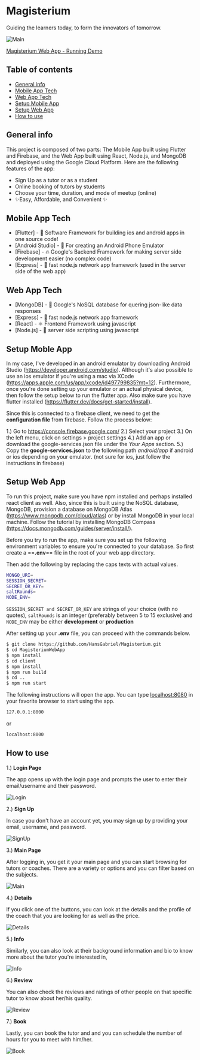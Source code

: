# Magisterium
Guiding the learners today, to form the innovators of tomorrow.

![Main][Main_Page]

[Magisterium Web App - Running Demo](https://magistrum-308411.et.r.appspot.com/)

## Table of contents
* [General info](#general-info)
* [Mobile App Tech](#mobile-app-tech)
* [Web App Tech](#web-app-tech)
* [Setup Mobile App](#setup-mobile-app)
* [Setup Web App](#setup-web-app)
* [How to use](#how-to-tuse)

## General info
This project is composed of two parts: The Mobile App built using Flutter and Firebase, and the
Web App built using React, Node.js, and MongoDB and deployed using the Google Cloud Platform.
Here are the following features of the app:

- Sign Up as a tutor or as a student
- Online booking of tutors by students
- Choose your time, duration, and mode of meetup (online)
- ✨Easy, Affordable, and Convenient ✨

## Mobile App Tech
- [Flutter] - 💯 Software Framework for building ios and android apps in one source code! 
- [Android Studio] - 🤖 For creating an Android Phone Emulator
- [Firebase] - 🔥 Google's Backend Framework for making server side development easier (no complex code)
- [Express] - 🎉 fast node.js network app framework (used in the server side of the web app)

## Web App Tech
- [MongoDB] - 🌱 Google's NoSQL database for quering json-like data responses
- [Express] - 🎉 fast node.js network app framework 
- [React] - ⚛️ Frontend Framework using javascript 
- [Node.js] - 🧠 server side scripting using javascript  

## Setup Moble App
In my case, I've developed in an android emulator by downloading Android Studio (https://developer.android.com/studio). Although it's also possible to use an ios emulator if you're using a mac via XCode (https://apps.apple.com/us/app/xcode/id497799835?mt=12). Furthermore, once you're done setting up your emulator or an actual physical device, then follow the setup below to run the flutter app. Also make sure you have flutter installed (https://flutter.dev/docs/get-started/install).

Since this is connected to a firebase client, we need to get the **configuration file** from firebase. Follow the process below:

1.) Go to https://console.firebase.google.com/
2.) Select your project
3.) On the left menu, click on settings > project settings
4.) Add an app or download the google-services.json file under the *Your Apps* section.
5.) Copy the **google-services.json** to the following path *android/app* if android or ios depending on your emulator. (not sure for ios, just follow the instructions in firebase)


## Setup Web App
To run this project, make sure you have npm installed and perhaps installed react client as well. Also, since this is built using the NoSQL database, MongoDB, provision a database on MongoDB Atlas (https://www.mongodb.com/cloud/atlas) or by install MongoDB in your local machine. Follow the tutorial by installing MongoDB Compass (https://docs.mongodb.com/guides/server/install/).

Before you try to run the app, make sure you set up the following environment variables to ensure you're connected to your database. So first create a ==**.env**== file in the root of your web app directory. 

Then add the following by replacing the caps texts with actual values.

```sh
MONGO_URI=
SESSION_SECRET=
SECRET_OR_KEY=
saltRounds=
NODE_ENV=
```

`SESSION_SECRET and SECRET_OR_KEY` are strings of your choice (with no quotes), `saltRounds` is an integer (preferably between 5 to 15 exclusive) and `NODE_ENV` may be either **development** or **production**

After setting up your **.env** file, you can proceed with the commands below.

```sh
$ git clone https://github.com/HansGabriel/Magisterium.git
$ cd MagisteriumWebApp
$ npm install
$ cd client
$ npm install 
$ npm run build
$ cd ..
$ npm run start
```

The following instructions will open the app. You can type [localhost:8080](localhost.8080) in your favorite browser to start using the app. 

```sh
127.0.0.1:8000
```

or 

```sh
localhost:8000
```


## How to use

1.) **Login Page**

The app opens up with the login page and prompts the user to enter their email/username and their password.

![Login][Login]


2.) **Sign Up**

In case you don't have an account yet, you may sign up by providing your email, username, and password.

![SignUp][SignUp]

3.) **Main Page**

After logging in, you get it your main page and you can start browsing for tutors or coaches. There are a variety or options and you can filter based on the subjects. 

![Main][Main_Page]


4.) **Details**

If you click one of the buttons, you can look at the details and the profile of the coach that you are looking for as well as the price.

![Details][Details]

5.) **Info**

Similarly, you can also look at their background information and bio to know more about the tutor you're interested in,

![Info][Info]

6.) **Review**

You can also check the reviews and ratings of other people on that specific tutor to know about her/his quality.

![Review][Review]

7.) **Book**

Lastly, you can book the tutor and and you can schedule the number of hours for you to meet with him/her.

![Book][Book]



 
[Main_Page]:
https://github.com/HansGabriel/Magister/blob/main/images/main.png
[Details]:
https://github.com/HansGabriel/Magister/blob/main/images/details.png
[Info]:
https://github.com/HansGabriel/Magister/blob/main/images/info.png
[Login]:
https://github.com/HansGabriel/Magister/blob/main/images/login.png
[Review]:
https://github.com/HansGabriel/Magister/blob/main/images/review.png
[SignUp]:
https://github.com/HansGabriel/Magister/blob/main/images/signup.png
[Book]:
https://github.com/HansGabriel/Magister/blob/main/images/book.png